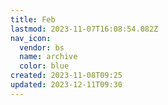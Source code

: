 ```yaml
---
title: Feb
lastmod: 2023-11-07T16:08:54.082Z
nav_icon:
  vendor: bs
  name: archive
  color: blue
created: 2023-11-08T09:25
updated: 2023-12-11T09:30
---
```

